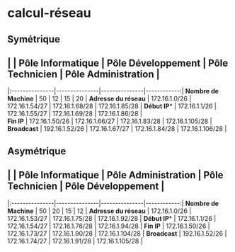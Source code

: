 # calcul-réseau
## Symétrique
## |                 | Pôle Informatique        |  Pôle Développement |  Pôle Technicien   |  Pôle Administration  |
|:---------------|---------------|---------------|------------:|
**Nombre de Machine**  | 50 |  12  |  15  |  20  |
**Adresse du réseau**  | 172.16.1.0/26  |  172.16.1.54/27  |  172.16.1.68/28  |  172.16.1.85/28  |
**Début IP***  | 172.16.1.1/26  | 172.16.1.55/27  |  172.16.1.69/28  |  172.16.1.86/28  |  
**Fin IP** | 172.16.1.50/26  |  172.16.1.66/27  |  172.16.1.83/28  |  172.16.1.105/28  |
**Broadcast**  | 192.16.1.52/26  |  172.16.1.67/27  |  172.16.1.84/28  |  172.16.1.106/28  |


## Asymétrique
## |                  | Pôle Informatique        |  Pôle Administration |  Pôle Technicien   |  Pôle Développement  |
|:---------------|---------------|---------------|------------:|
**Nombre de Machine**  | 50 |  20  |  15  |  12  |
**Adresse du réseau**  | 172.16.1.0/26  |  172.16.1.53/27  |  172.16.1.75/28  |  172.16.1.92/28  |
**Début IP***  | 172.16.1.1/26  | 172.16.1.54/27  |  172.16.1.76/28  |  172.16.1.94/28  |
**Fin IP** | 172.16.1.50/26  |  172.16.1.73/27  |  172.16.1.90/28  |  172.16.1.104/28  |
**Broadcast**  | 192.16.1.52/26  |  172.16.1.74/27  |  172.16.1.91/28  |  172.16.1.105/28  |
